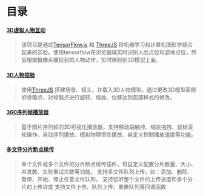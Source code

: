 # 目录

#### [3D虚拟人物互动](https://jianli.pnote.net/ai)

> 该项目是通过[TensorFlow.js](https://www.tensorflow.org/js/) 和 [ThreeJS](https://threejs.org/) 将机器学习和计算机图形学结合起来的实验。使用tensorflow在浏览器端实时识别人脸点位和姿体点位，然后根据摄像头捕捉到的人物动作，实时映射到3D模型上面。

#### [3D人物捏脸](https://jianli.pnote.net/nielian)

> 使用[ThreeJS](https://threejs.org/) 搭建场景、镜头，并载入3D人物模型。通过更改3D模型面部的骨骼点，对骨骼点进行旋转、缩放、位移达到面部样式的修改。

#### [360序列帧播放器](https://jianli.pnote.net/viewer)

> 基于图片序列帧的3D可视化播放器，支持移动端触控、缩放拖拽、鼠标滚轮操作、自动序列播放、模拟物理惯性播放、自定义控制播放速度等功能。

#### [多文件分片断点续传](https://jianli.pnote.net/upload)

> 单个文件或多个文件的分片断点续传插件，可自定义配置分片数量、大小、并发数、失败重试次数等功能。
> 支持多文件队列上传，如：添加、删除、暂停、开始、停止任意文件队列。
> 支持监听整个文件的上传进度和多个分片的上传进度
> 支持文件上传、队列上传、重置队列等回调函数
